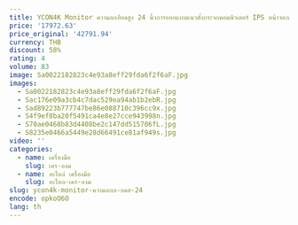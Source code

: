 ```yaml
---
title: YCON4K Monitor ความละเอียดสูง 24 นิ้วการออกแบบแนวตั้งกระจกคอมพิวเตอร์ IPS หน้าจอภายนอก P24U
price: '17972.63'
price_original: '42791.94'
currency: THB
discount: 58%
rating: 4
volume: 83
image: Sa0022182823c4e93a8eff29fda6f2f6aF.jpg
images:
  - Sa0022182823c4e93a8eff29fda6f2f6aF.jpg
  - Sac176e09a3cb4c7dac529ea94ab1b2ebR.jpg
  - Sad89223b777747be86e088710c396cc9x.jpg
  - S4f9ef8ba20f5491ca4e8e27cce943998n.jpg
  - S70ae0468b83d4408be2c147dd515706fL.jpg
  - S8235e0466a5449e28d66491ce81af949s.jpg
video: ''
categories:
  - name: เครื่องมือ
    slug: เคร-องม
  - name: อะไหล่ เครื่องมือ
    slug: อะไหล-เคร-องม
slug: ycon4k-monitor-ความละเอ-ยดส-24
encode: opkoO6O
lang: th
---
```

  